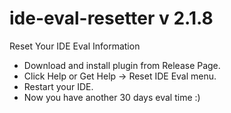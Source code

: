 # ide-eval-resetter v 2.1.8
Reset Your IDE Eval Information

* Download and install plugin from Release Page.
* Click Help or Get Help -> Reset IDE Eval menu.
* Restart your IDE.
* Now you have another 30 days eval time :)

